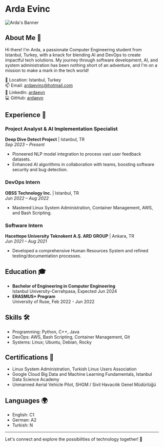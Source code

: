 # Arda Evinc

![Arda's Banner](https://files.oaiusercontent.com/file-yg71HvPQ9NNy745lg7iFy8mH?se=2024-03-22T15%3A42%3A43Z&sp=r&sv=2021-08-06&sr=b&rscc=max-age%3D31536000%2C%20immutable&rscd=attachment%3B%20filename%3D79127bad-babf-436f-9f99-f953d1fe4b06.webp&sig=8g2%2B/DxYUVKiZQnkHH/8uHg/McTxvxiCUK4K6R4jSfI%3D)

## About Me 🌟

Hi there! I'm Arda, a passionate Computer Engineering student from Istanbul, Turkey, with a knack for blending AI and DevOps to create impactful tech solutions. My journey through software development, AI, and system administration has been nothing short of an adventure, and I'm on a mission to make a mark in the tech world!

📍 Location: Istanbul, Turkey  
📫 Email: [ardaevinc@hotmail.com](mailto:ardaevinc@hotmail.com)  
💼 LinkedIn: [ardaevn](https://www.linkedin.com/in/ardaevn)  
💻 GitHub: [ardaevn](https://github.com/ardaevn)

## Experience 💼

### Project Analyst & AI Implementation Specialist
**Deep Dive Detect Project** | Istanbul, TR  
*Sep 2023 – Present*

- Pioneered NLP model integration to process vast user feedback datasets.
- Enhanced AI algorithms in collaboration with teams, boosting software security and bug detection.

### DevOps Intern
**OBSS Technology Inc.** | Istanbul, TR  
*Jun 2022 – Aug 2022*

- Mastered Linux System Administration, Container Management, AWS, and Bash Scripting.

### Software Intern
**Hacettepe University Teknokent A.Ş. ARD GROUP** | Ankara, TR  
*Jun 2021 – Aug 2021*

- Developed a comprehensive Human Resources System and refined testing/documentation processes.

## Education 🎓

- **Bachelor of Engineering in Computer Engineering**  
  Istanbul University-Cerrahpasa, Expected Jun 2024
- **ERASMUS+ Program**  
  University of Ruse, Feb 2022 - Jun 2022

## Skills 🛠️

- Programming: Python, C++, Java
- DevOps: AWS, Bash Scripting, Container Management, Git
- Systems: Linux; Ubuntu, Debian, Rocky

## Certifications 📜

- Linux System Administration, Turkish Linux Users Association
- Google Cloud Big Data and Machine Learning Fundamentals, Istanbul Data Science Academy
- Unmanned Aerial Vehicle Pilot, SHGM / Sivil Havacılık Genel Müdürlüğü

## Languages 🌍

- English: C1
- German: A2
- Turkish: N

---

Let's connect and explore the possibilities of technology together! 🚀
<!--
**ArdaEVN/ArdaEVN** is a ✨ _special_ ✨ repository because its `README.md` (this file) appears on your GitHub profile.

Here are some ideas to get you started:

- 🔭 I’m currently working on ...
- 🌱 I’m currently learning ...
- 👯 I’m looking to collaborate on ...
- 🤔 I’m looking for help with ...
- 💬 Ask me about ...
- 📫 How to reach me: ...
- 😄 Pronouns: ...
- ⚡ Fun fact: ...
-->
